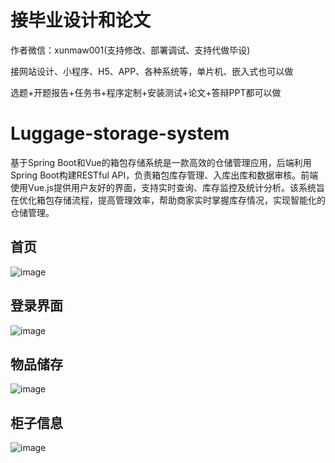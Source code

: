 # 接毕业设计和论文
作者微信：xunmaw001(支持修改、部署调试、支持代做毕设)

接网站设计、小程序、H5、APP、各种系统等，单片机、嵌入式也可以做

选题+开题报告+任务书+程序定制+安装测试+论文+答辩PPT都可以做
# Luggage-storage-system
基于Spring Boot和Vue的箱包存储系统是一款高效的仓储管理应用，后端利用Spring Boot构建RESTful API，负责箱包库存管理、入库出库和数据审核。前端使用Vue.js提供用户友好的界面，支持实时查询、库存监控及统计分析。该系统旨在优化箱包存储流程，提高管理效率，帮助商家实时掌握库存情况，实现智能化的仓储管理。
## 首页
![image](https://github.com/user-attachments/assets/7ac56311-1edf-4065-946f-fede40d777b2)
## 登录界面
![image](https://github.com/user-attachments/assets/cf9c3802-1c82-4a50-9123-50313162ca91)
## 物品储存
![image](https://github.com/user-attachments/assets/77e3df70-e373-4b54-895b-c7507856cc9d)
## 柜子信息
![image](https://github.com/user-attachments/assets/44bcb876-d4c6-4dc1-83d0-f79cdea6a2a6)
